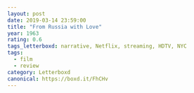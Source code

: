 ```yaml
---
layout: post 
date: 2019-03-14 23:59:00
title: "From Russia with Love"
year: 1963
rating: 0.6
tags_letterboxd: narrative, Netflix, streaming, HDTV, NYC
tags:
  - film
  - review
category: Letterboxd
canonical: https://boxd.it/FhCHv
---
```

